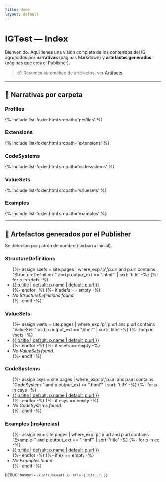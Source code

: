 ```yaml
---
title: Home
layout: default
---
```


# IGTest — Index

Bienvenido. Aquí tienes una visión completa de los contenidos del IG, agrupados por **narrativas** (páginas Markdown) y **artefactos generados** (páginas que crea el Publisher).

> 📦 Resumen automático de artefactos: ver [Artifacts](artifacts.html).

---

## 🔖 Narrativas por carpeta


### Profiles
{% include list-folder.html srcpath='profiles' %}

### Extensions
{% include list-folder.html srcpath='extensions' %}

### CodeSystems
{% include list-folder.html srcpath='codesystems' %}

### ValueSets
{% include list-folder.html srcpath='valuesets' %}

### Examples
{% include list-folder.html srcpath='examples' %}

---

## 🧬 Artefactos generados por el Publisher

Se detectan por patrón de nombre (sin barra inicial).

### StructureDefinitions
<ul class="list">
{%- assign sdefs = site.pages | where_exp:'p','p.url and p.url contains "StructureDefinition-" and p.output_ext == ".html"' | sort: 'title' -%}
{%- for p in sdefs -%}
  <li><a href="{{ p.url | relative_url }}">{{ p.title | default: p.name | default: p.url }}</a></li>
{%- endfor -%}
{%- if sdefs == empty -%}
  <li><em>No StructureDefinitions found.</em></li>
{%- endif -%}
</ul>

### ValueSets
<ul class="list">
{%- assign vsets = site.pages | where_exp:'p','p.url and p.url contains "ValueSet-" and p.output_ext == ".html"' | sort: 'title' -%}
{%- for p in vsets -%}
  <li><a href="{{ p.url | relative_url }}">{{ p.title | default: p.name | default: p.url }}</a></li>
{%- endfor -%}
{%- if vsets == empty -%}
  <li><em>No ValueSets found.</em></li>
{%- endif -%}
</ul>

### CodeSystems
<ul class="list">
{%- assign csys = site.pages | where_exp:'p','p.url and p.url contains "CodeSystem-" and p.output_ext == ".html"' | sort: 'title' -%}
{%- for p in csys -%}
  <li><a href="{{ p.url | relative_url }}">{{ p.title | default: p.name | default: p.url }}</a></li>
{%- endfor -%}
{%- if csys == empty -%}
  <li><em>No CodeSystems found.</em></li>
{%- endif -%}
</ul>

### Examples (instancias)
<ul class="list">
{%- assign ex = site.pages | where_exp:'p','p.url and p.url contains "Example-" and p.output_ext == ".html"' | sort: 'title' -%}
{%- for p in ex -%}
  <li><a href="{{ p.url | relative_url }}">{{ p.title | default: p.name | default: p.url }}</a></li>
{%- endfor -%}
{%- if ex == empty -%}
  <li><em>No Examples found.</em></li>
{%- endif -%}
</ul>

<p><small>DEBUG: baseurl = <code>{{ site.baseurl }}</code> · url = <code>{{ site.url }}</code></small></p>
